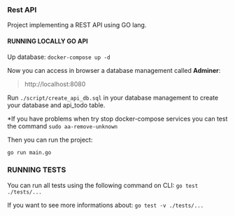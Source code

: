 ### Rest API

Project implementing a REST API using GO lang.

#### RUNNING LOCALLY GO API

Up database:
`docker-compose up -d`

Now you can access in browser a database management called **Adminer**:
> http://localhost:8080

Run `./script/create_api_db.sql` in your database management to create your database and api_todo table.

*If you have problems when try stop docker-compose services you can test the command `sudo aa-remove-unknown`

Then you can run the project:

`go run main.go`

### RUNNING TESTS

You can run all tests using the following command on CLI:
`go test ./tests/...`

If you want to see more informations about:
`go test -v ./tests/...`